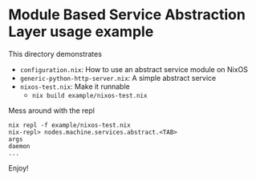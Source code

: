 
# Module Based Service Abstraction Layer usage example

This directory demonstrates
 - `configuration.nix`: How to use an abstract service module on NixOS
 - `generic-python-http-server.nix`: A simple abstract service
 - `nixos-test.nix`: Make it runnable
    - `nix build example/nixos-test.nix`

Mess around with the repl

    nix repl -f example/nixos-test.nix
    nix-repl> nodes.machine.services.abstract.<TAB>
    args
    daemon
    ...

Enjoy!

